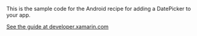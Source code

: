 This is the sample code for the Android recipe for adding a DatePicker to your app.

[See the guide at developer.xamarin.com](http://developer.xamarin.com/guides/android/user_interface/controls/pickers/date_picker/)
